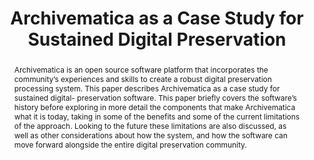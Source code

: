 ---
abstract: Archivematica is an open source software platform that incorporates the
  community’s experiences and skills to create a robust digital preservation processing
  system. This paper describes Archivematica as a case study for sustained digital-
  preservation software. This paper briefly covers the software’s history before exploring
  in more detail the components that make Archivematica what it is today, taking in
  some of the benefits and some of the current limitations of the approach. Looking
  to the future these limitations are also discussed, as well as other considerations
  about how the system, and how the software can move forward alongside the entire
  digital preservation community.
creators:
- Spencer, Ross
- Romkey, Sarah
- Blewer, Ashley
date: null
document_url: https://services.phaidra.univie.ac.at/api/object/o:1080498/download
grand_parent: iPRES
institutions: []
keywords: []
landing_page_url: https://phaidra.univie.ac.at/o:1080498
language: eng
layout: publication
license: CC BY 4.0 International
notes_url: null
parent: iPRES 2019
publication_type: paper
size: 236648
slides_url: null
source_name: iPRES
stream_url: null
title: 'Archivematica as a Case Study for Sustained Digital Preservation '
year: 2019
---